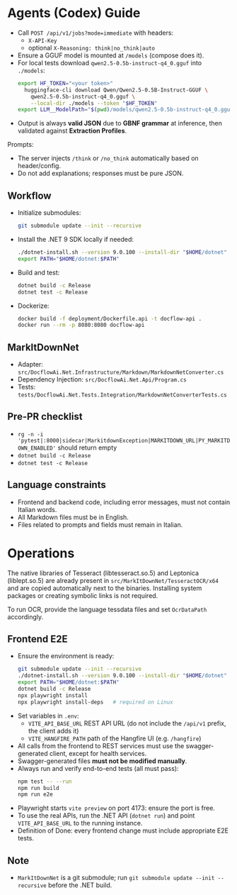 # Agents (Codex) Guide

- Call `POST /api/v1/jobs?mode=immediate` with headers:
  - `X-API-Key`
  - optional `X-Reasoning: think|no_think|auto`
- Ensure a GGUF model is mounted at `/models` (compose does it).
- For local tests download `qwen2.5-0.5b-instruct-q4_0.gguf` into `./models`:
  ```bash
  export HF_TOKEN="<your token>"
    huggingface-cli download Qwen/Qwen2.5-0.5B-Instruct-GGUF \
      qwen2.5-0.5b-instruct-q4_0.gguf \
      --local-dir ./models --token "$HF_TOKEN"
  export LLM__ModelPath="$(pwd)/models/qwen2.5-0.5b-instruct-q4_0.gguf"
  ```
- Output is always **valid JSON** due to **GBNF grammar** at inference, then validated against **Extraction Profiles**.

Prompts:
- The server injects `/think` or `/no_think` automatically based on header/config.
- Do not add explanations; responses must be pure JSON.
## Workflow

- Initialize submodules:
  ```bash
  git submodule update --init --recursive
  ```
- Install the .NET 9 SDK locally if needed:
  ```bash
  ./dotnet-install.sh --version 9.0.100 --install-dir "$HOME/dotnet"
  export PATH="$HOME/dotnet:$PATH"
  ```
- Build and test:
  ```bash
  dotnet build -c Release
  dotnet test -c Release
  ```
- Dockerize:
  ```bash
  docker build -f deployment/Dockerfile.api -t docflow-api .
  docker run --rm -p 8080:8080 docflow-api
  ```

## MarkItDownNet
- Adapter: `src/DocflowAi.Net.Infrastructure/Markdown/MarkdownNetConverter.cs`
- Dependency Injection: `src/DocflowAi.Net.Api/Program.cs`
- Tests: `tests/DocflowAi.Net.Tests.Integration/MarkdownNetConverterTests.cs`

## Pre-PR checklist
- `rg -n -i 'pytest|:8000|sidecar|MarkitdownException|MARKITDOWN_URL|PY_MARKITDOWN_ENABLED'` should return empty
- `dotnet build -c Release`
- `dotnet test -c Release`

## Language constraints

- Frontend and backend code, including error messages, must not contain Italian words.
- All Markdown files must be in English.
- Files related to prompts and fields must remain in Italian.

# Operations
The native libraries of Tesseract (libtesseract.so.5) and Leptonica (liblept.so.5) are already present in `src/MarkItDownNet/TesseractOCR/x64` and are copied automatically next to the binaries. Installing system packages or creating symbolic links is not required.

To run OCR, provide the language tessdata files and set `OcrDataPath` accordingly.

## Frontend E2E
- Ensure the environment is ready:
  ```bash
  git submodule update --init --recursive
  ./dotnet-install.sh --version 9.0.100 --install-dir "$HOME/dotnet"
  export PATH="$HOME/dotnet:$PATH"
  dotnet build -c Release
  npx playwright install
  npx playwright install-deps   # required on Linux
  ```
- Set variables in `.env`:
  - `VITE_API_BASE_URL` REST API URL (do not include the `/api/v1` prefix, the client adds it)
  - `VITE_HANGFIRE_PATH` path of the Hangfire UI (e.g. `/hangfire`)
- All calls from the frontend to REST services must use the swagger-generated client, except for health services.
- Swagger-generated files **must not be modified manually**.
- Always run and verify end-to-end tests (all must pass):
  ```bash
  npm test -- --run
  npm run build
  npm run e2e
  ```
- Playwright starts `vite preview` on port 4173: ensure the port is free.
- To use the real APIs, run the .NET API (`dotnet run`) and point `VITE_API_BASE_URL` to the running instance.
- Definition of Done: every frontend change must include appropriate E2E tests.

## Note
- `MarkItDownNet` is a git submodule; run `git submodule update --init --recursive` before the .NET build.

